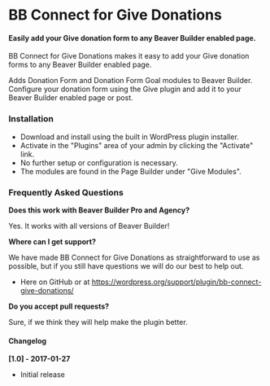 # BB Connect for Give Donations

#### Easily add your Give donation form to any Beaver Builder enabled page.

BB Connect for Give Donations makes it easy to add your Give donation forms to any Beaver Builder enabled page.

Adds Donation Form and Donation Form Goal modules to Beaver Builder. Configure your donation form using the Give plugin and add it to your Beaver Builder enabled page or post.

### Installation

* Download and install using the built in WordPress plugin installer.
* Activate in the "Plugins" area of your admin by clicking the "Activate" link.
* No further setup or configuration is necessary.
* The modules are found in the Page Builder under "Give Modules".

### Frequently Asked Questions

**Does this work with Beaver Builder Pro and Agency?**

Yes. It works with all versions of Beaver Builder!

**Where can I get support?**

We have made BB Connect for Give Donations as straightforward to use as possible, but if you still have questions we will do our best to help out.

* Here on GitHub or at https://wordpress.org/support/plugin/bb-connect-give-donations/

**Do you accept pull requests?**

Sure, if we think they will help make the plugin better.

#### Changelog

**[1.0] - 2017-01-27**
* Initial release

